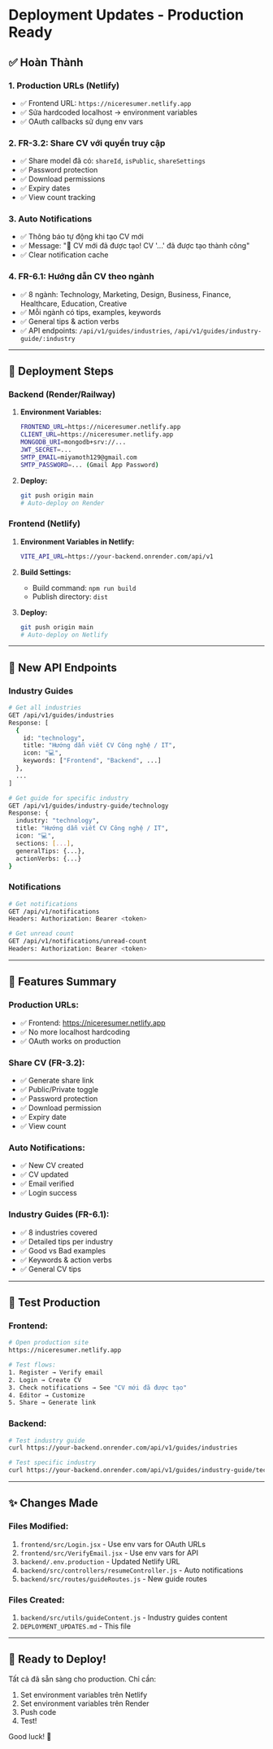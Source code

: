 # Deployment Updates - Production Ready

## ✅ Hoàn Thành

### 1. Production URLs (Netlify)
- ✅ Frontend URL: `https://niceresumer.netlify.app`
- ✅ Sửa hardcoded localhost → environment variables
- ✅ OAuth callbacks sử dụng env vars

### 2. FR-3.2: Share CV với quyền truy cập
- ✅ Share model đã có: `shareId`, `isPublic`, `shareSettings`
- ✅ Password protection
- ✅ Download permissions
- ✅ Expiry dates
- ✅ View count tracking

### 3. Auto Notifications
- ✅ Thông báo tự động khi tạo CV mới
- ✅ Message: "🎉 CV mới đã được tạo! CV '...' đã được tạo thành công"
- ✅ Clear notification cache

### 4. FR-6.1: Hướng dẫn CV theo ngành
- ✅ 8 ngành: Technology, Marketing, Design, Business, Finance, Healthcare, Education, Creative
- ✅ Mỗi ngành có tips, examples, keywords
- ✅ General tips & action verbs
- ✅ API endpoints: `/api/v1/guides/industries`, `/api/v1/guides/industry-guide/:industry`

---

## 🚀 Deployment Steps

### Backend (Render/Railway)

1. **Environment Variables:**
   ```bash
   FRONTEND_URL=https://niceresumer.netlify.app
   CLIENT_URL=https://niceresumer.netlify.app
   MONGODB_URI=mongodb+srv://...
   JWT_SECRET=...
   SMTP_EMAIL=miyamoth129@gmail.com
   SMTP_PASSWORD=... (Gmail App Password)
   ```

2. **Deploy:**
   ```bash
   git push origin main
   # Auto-deploy on Render
   ```

### Frontend (Netlify)

1. **Environment Variables in Netlify:**
   ```bash
   VITE_API_URL=https://your-backend.onrender.com/api/v1
   ```

2. **Build Settings:**
   - Build command: `npm run build`
   - Publish directory: `dist`

3. **Deploy:**
   ```bash
   git push origin main
   # Auto-deploy on Netlify
   ```

---

## 📝 New API Endpoints

### Industry Guides
```bash
# Get all industries
GET /api/v1/guides/industries
Response: [
  {
    id: "technology",
    title: "Hướng dẫn viết CV Công nghệ / IT",
    icon: "💻",
    keywords: ["Frontend", "Backend", ...]
  },
  ...
]

# Get guide for specific industry
GET /api/v1/guides/industry-guide/technology
Response: {
  industry: "technology",
  title: "Hướng dẫn viết CV Công nghệ / IT",
  icon: "💻",
  sections: [...],
  generalTips: {...},
  actionVerbs: {...}
}
```

### Notifications
```bash
# Get notifications
GET /api/v1/notifications
Headers: Authorization: Bearer <token>

# Get unread count
GET /api/v1/notifications/unread-count
Headers: Authorization: Bearer <token>
```

---

## 🎯 Features Summary

### Production URLs:
- ✅ Frontend: https://niceresumer.netlify.app
- ✅ No more localhost hardcoding
- ✅ OAuth works on production

### Share CV (FR-3.2):
- ✅ Generate share link
- ✅ Public/Private toggle
- ✅ Password protection
- ✅ Download permission
- ✅ Expiry date
- ✅ View count

### Auto Notifications:
- ✅ New CV created
- ✅ CV updated
- ✅ Email verified
- ✅ Login success

### Industry Guides (FR-6.1):
- ✅ 8 industries covered
- ✅ Detailed tips per industry
- ✅ Good vs Bad examples
- ✅ Keywords & action verbs
- ✅ General CV tips

---

## 🧪 Test Production

### Frontend:
```bash
# Open production site
https://niceresumer.netlify.app

# Test flows:
1. Register → Verify email
2. Login → Create CV
3. Check notifications → See "CV mới đã được tạo"
4. Editor → Customize
5. Share → Generate link
```

### Backend:
```bash
# Test industry guide
curl https://your-backend.onrender.com/api/v1/guides/industries

# Test specific industry
curl https://your-backend.onrender.com/api/v1/guides/industry-guide/technology
```

---

## ✨ Changes Made

### Files Modified:
1. `frontend/src/Login.jsx` - Use env vars for OAuth URLs
2. `frontend/src/VerifyEmail.jsx` - Use env vars for API
3. `backend/.env.production` - Updated Netlify URL
4. `backend/src/controllers/resumeController.js` - Auto notifications
5. `backend/src/routes/guideRoutes.js` - New guide routes

### Files Created:
1. `backend/src/utils/guideContent.js` - Industry guides content
2. `DEPLOYMENT_UPDATES.md` - This file

---

## 🎉 Ready to Deploy!

Tất cả đã sẵn sàng cho production. Chỉ cần:
1. Set environment variables trên Netlify
2. Set environment variables trên Render
3. Push code
4. Test!

Good luck! 🚀
